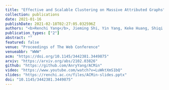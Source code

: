 ```yaml
---
title: "Effective and Scalable Clustering on Massive Attributed Graphs"
collection: publications
date: 2021-01-16
publishDate: 2021-02-18T02:27:05.032596Z
authors: "<b>Renchi Yang</b>, Jieming Shi, Yin Yang, Keke Huang, Shiqi Zhang, Xiaokui Xiao"
publication_types: ["2"]
abstract: ""
featured: false
venue: "Proceedings of The Web Conference"
venueabbr: "WWW"
acm: "https://doi.org/10.1145/3442381.3449875"
arxiv: "https://arxiv.org/abs/2102.03826"
github: "https://github.com/AnryYang/ACMin"
video: "https://www.youtube.com/watch?v=LuWktXmS1bQ"
slides: "https://renchi.ac.cn/files/ACMin-slides.pptx"
doi: "10.1145/3442381.3449875"
---
```

